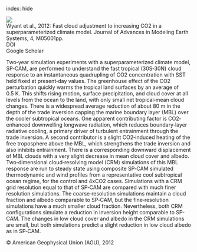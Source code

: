 index: hide

<div class="Citation">
    <div class="Citation-thumb CitationThumb-linked"  data-href="https://doi.org/10.1029/2011ms000092">
      <img src="https://static.claimspace.cloud/climate-study-static/refs/thumbs/7/Wyant_et_al_2012-thumb.png" />
    </div>

  <div class="Citation-body">
    <div class="Citation-text">Wyant et al., 2012: Fast cloud adjustment to increasing CO2 in a superparameterized climate model. <span class="Article-journal">Journal of Advances in Modeling Earth Systems, </span><span class="Article-volume">4, </span>M05001pp.</div>
    <div class="Citation-links">
      <div class="CitationLink" data-href="https://doi.org/10.1029/2011ms000092">
        <div class="CitationLink-icon CitationLink-Doi"></div>
        <div class="CitationLink-text">DOI</div>
      </div>
      <div class="CitationLink" data-href="https://scholar.google.com/scholar?q=10.1029/2011ms000092">
        <div class="CitationLink-icon CitationLink-Scholar"></div>
        <div class="CitationLink-text">Google Scholar</div>
      </div>
    </div>
  </div>
</div>

Two‐year simulation experiments with a superparameterized climate model, SP‐CAM, are performed to understand the fast tropical (30S‐30N) cloud response to an instantaneous quadrupling of CO2 concentration with SST held fixed at present‐day values. The greenhouse effect of the CO2 perturbation quickly warms the tropical land surfaces by an average of 0.5 K. This shifts rising motion, surface precipitation, and cloud cover at all levels from the ocean to the land, with only small net tropical‐mean cloud changes. There is a widespread average reduction of about 80 m in the depth of the trade inversion capping the marine boundary layer (MBL) over the cooler subtropical oceans. One apparent contributing factor is CO2‐enhanced downwelling longwave radiation, which reduces boundary‐layer radiative cooling, a primary driver of turbulent entrainment through the trade inversion. A second contributor is a slight CO2‐induced heating of the free troposphere above the MBL, which strengthens the trade inversion and also inhibits entrainment. There is a corresponding downward displacement of MBL clouds with a very slight decrease in mean cloud cover and albedo. Two‐dimensional cloud‐resolving model (CRM) simulations of this MBL response are run to steady state using composite SP‐CAM simulated thermodynamic and wind profiles from a representative cool subtropical ocean regime, for the control and 4xCO2 cases. Simulations with a CRM grid resolution equal to that of SP‐CAM are compared with much finer resolution simulations. The coarse‐resolution simulations maintain a cloud fraction and albedo comparable to SP‐CAM, but the fine‐resolution simulations have a much smaller cloud fraction. Nevertheless, both CRM configurations simulate a reduction in inversion height comparable to SP‐CAM. The changes in low cloud cover and albedo in the CRM simulations are small, but both simulations predict a slight reduction in low cloud albedo as in SP‐CAM.

<div class="Citation-copy">
&copy; American Geophysical Union (AGU), 2012
</div>
